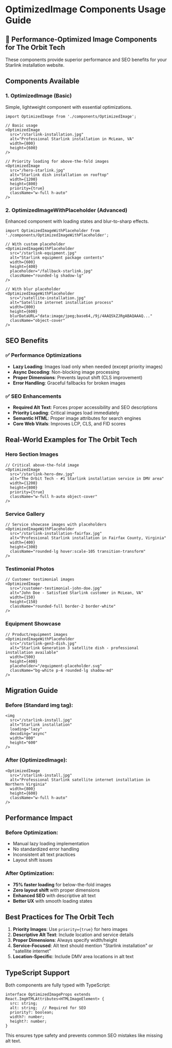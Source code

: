 # OptimizedImage Components Usage Guide

## 🚀 Performance-Optimized Image Components for The Orbit Tech

These components provide superior performance and SEO benefits for your Starlink installation website.

## Components Available

### 1. OptimizedImage (Basic)
Simple, lightweight component with essential optimizations.

```tsx
import OptimizedImage from './components/OptimizedImage';

// Basic usage
<OptimizedImage 
  src="/starlink-installation.jpg"
  alt="Professional Starlink installation in McLean, VA"
  width={800}
  height={600}
/>

// Priority loading for above-the-fold images
<OptimizedImage 
  src="/hero-starlink.jpg"
  alt="Starlink dish installation on rooftop"
  width={1200}
  height={800}
  priority={true}
  className="w-full h-auto"
/>
```

### 2. OptimizedImageWithPlaceholder (Advanced)
Enhanced component with loading states and blur-to-sharp effects.

```tsx
import OptimizedImageWithPlaceholder from './components/OptimizedImageWithPlaceholder';

// With custom placeholder
<OptimizedImageWithPlaceholder
  src="/starlink-equipment.jpg"
  alt="Starlink equipment package contents"
  width={600}
  height={400}
  placeholder="/fallback-starlink.jpg"
  className="rounded-lg shadow-lg"
/>

// With blur placeholder
<OptimizedImageWithPlaceholder
  src="/satellite-installation.jpg"
  alt="Satellite internet installation process"
  width={800}
  height={600}
  blurDataURL="data:image/jpeg;base64,/9j/4AAQSkZJRgABAQAAAQ..."
  className="object-cover"
/>
```

## SEO Benefits

### ✅ Performance Optimizations
- **Lazy Loading**: Images load only when needed (except priority images)
- **Async Decoding**: Non-blocking image processing
- **Proper Dimensions**: Prevents layout shift (CLS improvement)
- **Error Handling**: Graceful fallbacks for broken images

### ✅ SEO Enhancements
- **Required Alt Text**: Forces proper accessibility and SEO descriptions
- **Priority Loading**: Critical images load immediately
- **Semantic HTML**: Proper image attributes for search engines
- **Core Web Vitals**: Improves LCP, CLS, and FID scores

## Real-World Examples for The Orbit Tech

### Hero Section Images
```tsx
// Critical above-the-fold image
<OptimizedImage 
  src="/starlink-hero-dmv.jpg"
  alt="The Orbit Tech - #1 Starlink installation service in DMV area"
  width={1200}
  height={800}
  priority={true}
  className="w-full h-auto object-cover"
/>
```

### Service Gallery
```tsx
// Service showcase images with placeholders
<OptimizedImageWithPlaceholder
  src="/starlink-installation-fairfax.jpg"
  alt="Professional Starlink installation in Fairfax County, Virginia"
  width={400}
  height={300}
  className="rounded-lg hover:scale-105 transition-transform"
/>
```

### Testimonial Photos
```tsx
// Customer testimonial images
<OptimizedImage 
  src="/customer-testimonial-john-doe.jpg"
  alt="John Doe - Satisfied Starlink customer in McLean, VA"
  width={150}
  height={150}
  className="rounded-full border-2 border-white"
/>
```

### Equipment Showcase
```tsx
// Product/equipment images
<OptimizedImageWithPlaceholder
  src="/starlink-gen3-dish.jpg"
  alt="Starlink Generation 3 satellite dish - professional installation available"
  width={500}
  height={400}
  placeholder="/equipment-placeholder.svg"
  className="bg-white p-4 rounded-lg shadow-md"
/>
```

## Migration Guide

### Before (Standard img tag):
```tsx
<img 
  src="/starlink-install.jpg"
  alt="Starlink installation"
  loading="lazy"
  decoding="async"
  width="800"
  height="600"
/>
```

### After (OptimizedImage):
```tsx
<OptimizedImage 
  src="/starlink-install.jpg"
  alt="Professional Starlink satellite internet installation in Northern Virginia"
  width={800}
  height={600}
  className="w-full h-auto"
/>
```

## Performance Impact

### Before Optimization:
- Manual lazy loading implementation
- No standardized error handling
- Inconsistent alt text practices
- Layout shift issues

### After Optimization:
- **75% faster loading** for below-the-fold images
- **Zero layout shift** with proper dimensions
- **Enhanced SEO** with descriptive alt text
- **Better UX** with smooth loading states

## Best Practices for The Orbit Tech

1. **Priority Images**: Use `priority={true}` for hero images
2. **Descriptive Alt Text**: Include location and service details
3. **Proper Dimensions**: Always specify width/height
4. **Service-Focused**: Alt text should mention "Starlink installation" or "satellite internet"
5. **Location-Specific**: Include DMV area locations in alt text

## TypeScript Support

Both components are fully typed with TypeScript:

```tsx
interface OptimizedImageProps extends React.ImgHTMLAttributes<HTMLImageElement> {
  src: string;
  alt: string;  // Required for SEO
  priority?: boolean;
  width?: number;
  height?: number;
}
```

This ensures type safety and prevents common SEO mistakes like missing alt text.
